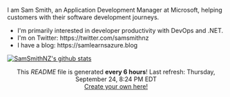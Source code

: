 I am Sam Smith, an Application Development Manager at Microsoft, helping customers with their software development journeys.

<ul>
    <li>
        I'm primarily interested in developer productivity with DevOps and .NET.
    </li>
    <li>
        I'm on Twitter: https://twitter.com/samsmithnz
    </li>
    <li>
        I have a blog: https://samlearnsazure.blog
    </li>
</ul>

[![SamSmithNZ's github stats](https://github-readme-stats.vercel.app/api?username=samsmithnz)](https://github.com/anuraghazra/github-readme-stats)


<p align="center">This <i>README</i> file is generated <b>every 6 hours</b>! Last refresh: Thursday, September 24, 8:24 PM EDT<br /><a href="https://medium.com/@th.guibert/how-to-create-a-self-updating-readme-md-for-your-github-profile-f8b05744ca91">Create your own here!</a></p>
